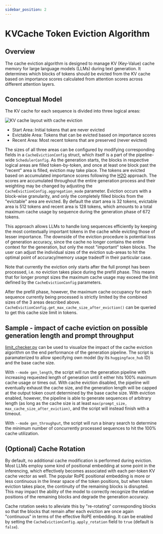 ```yaml
---
sidebar_position: 2
---
```


# KVCache Token Eviction Algorithm


## Overview
The cache eviction algorithm is designed to manage KV (Key-Value) cache memory for large language models (LLMs) during text generation. It determines which blocks of tokens should be evicted from the KV cache based on importance scores calculated from attention scores across different attention layers.

## Conceptual Model
The KV cache for each sequence is divided into three logical areas:

![KV cache layout with cache eviction](/img/kv-cache-areas-diagram.svg)

* Start Area: Initial tokens that are never evicted
* Evictable Area: Tokens that can be evicted based on importance scores
* Recent Area: Most recent tokens that are preserved (never evicted)

The sizes of all three areas can be configured by modifying corresponding fields in a `CacheEvictionConfig` struct, which itself is a part of the pipeline-wide `SchedulerConfig`.
As the generation starts, the blocks in respective logical areas are filled token-by-token, and once at least one block past the "recent" area is filled, eviction may take place. 
The tokens are evicted based on accumulated importance scores following the [H2O](https://arxiv.org/abs/2306.14048) approach.
The scores are accumulated throughout the entire generation process and their weighting may be changed by adjusting the `CacheEvictionConfig.aggregation_mode` parameter.
Eviction occurs with a block-wise granularity, and only the completely filled blocks from the "evictable" area are evicted.
By default the start area is 32 tokens, evictable area is 512 tokens and recent area is 128 tokens, which amounts to a total maximum cache usage by sequence during the generation phase of 672 tokens.

This approach allows LLMs to handle long sequences efficiently by keeping the most contextually important tokens in the cache while evicting those of lesser importance.
The downside of the eviction procedure is potential loss of generation accuracy, since the cache no longer contains the entire context for the generation, but only the most "important" token blocks.
The user can adjust the individual sizes of the eviction sub-areas to hit the optimal point of accuracy/memory usage tradeoff in their particular case.

Note that currently the eviction only starts after the full prompt has been processed, i.e. no eviction takes place during the prefill phase.
This means that for longer prompt sizes the maximum cache usage may exceed the limit defined by the `CacheEvictionConfig` parameters. 

After the prefill phase, however, the maximum cache occupancy for each sequence currently being processed is strictly limited by the combined sizes of the 3 areas described above. 
`CacheEvictionConfig.get_max_cache_size_after_eviction()` can be queried to get this cache size limit in tokens.


## Sample - impact of cache eviction on possible generation length and prompt throughput
[limit_checker.py](https://github.com/openvinotoolkit/openvino.genai/tree/master/tools/continuous_batching/limit_checker.py) can be used to visualize the impact of the cache eviction algorithm on the end performance of the generation pipeline.
The script is paramaterized to allow specifying own model (by its `huggingface_hub` ID) and the base cache size.

With `--mode gen_length`, the script will run the generation pipeline with increasing requested length of generation until it either hits 100% maximum cache usage or times out. 
With cache eviction disabled, the pipeline will eventually exhaust the cache size, and the generation length will be capped at the output token count determined by the base cache size. 
With eviction enabled, however, the pipeline is able to generate sequences of arbitrary length (as long as the cache size is at least `max(prompt_size, max_cache_size_after_eviction)`, and the script will instead finish with a timeout.

With `--mode gen_throughput`, the script will run a binary search to determine the minimum number of concurrently processed sequences to hit the 100% cache utilization.


## (Optional) Cache Rotation
By default, no additional cache modification is performed during eviction. 
Most LLMs employ some kind of positional embedding at some point in the inferencing, which effectively becomes associated with each per-token KV cache vector as well. 
The popular RoPE positional embedding is more or less continuous in the linear space of the token positions, but when token eviction takes place, the continuity of the remaining blocks is disrupted.
This may impact the ability of the model to correctly recognize the relative positions of the remaining blocks and degrade the generation accuracy.

Cache rotation seeks to alleviate this by "re-rotating" corresponding blocks so that the blocks that remain after each eviction are once again "continuous" in terms of the effective RoPE embedding. 
It can be enabled by setting the `CacheEvictionConfig.apply_rotation` field to `true` (default is `false`).



